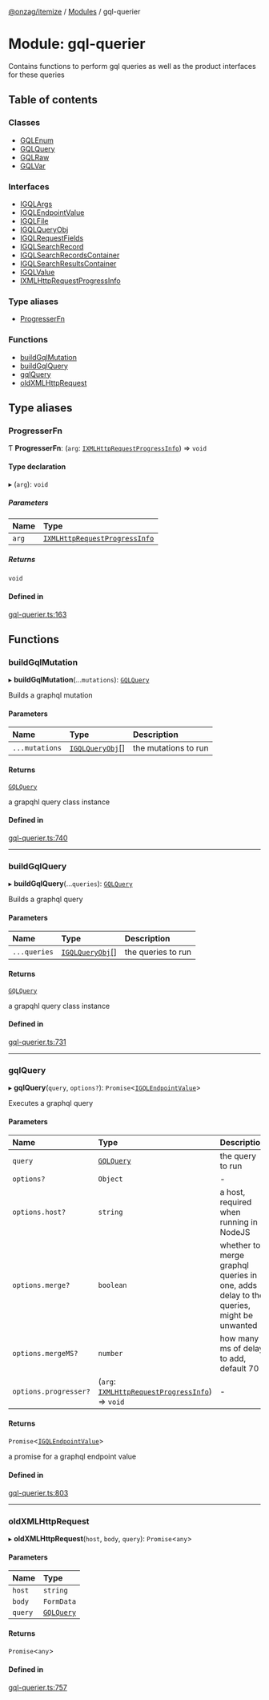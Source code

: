 [@onzag/itemize](../README.md) / [Modules](../modules.md) / gql-querier

# Module: gql-querier

Contains functions to perform gql queries as well
as the product interfaces for these queries

## Table of contents

### Classes

- [GQLEnum](../classes/gql_querier.GQLEnum.md)
- [GQLQuery](../classes/gql_querier.GQLQuery.md)
- [GQLRaw](../classes/gql_querier.GQLRaw.md)
- [GQLVar](../classes/gql_querier.GQLVar.md)

### Interfaces

- [IGQLArgs](../interfaces/gql_querier.IGQLArgs.md)
- [IGQLEndpointValue](../interfaces/gql_querier.IGQLEndpointValue.md)
- [IGQLFile](../interfaces/gql_querier.IGQLFile.md)
- [IGQLQueryObj](../interfaces/gql_querier.IGQLQueryObj.md)
- [IGQLRequestFields](../interfaces/gql_querier.IGQLRequestFields.md)
- [IGQLSearchRecord](../interfaces/gql_querier.IGQLSearchRecord.md)
- [IGQLSearchRecordsContainer](../interfaces/gql_querier.IGQLSearchRecordsContainer.md)
- [IGQLSearchResultsContainer](../interfaces/gql_querier.IGQLSearchResultsContainer.md)
- [IGQLValue](../interfaces/gql_querier.IGQLValue.md)
- [IXMLHttpRequestProgressInfo](../interfaces/gql_querier.IXMLHttpRequestProgressInfo.md)

### Type aliases

- [ProgresserFn](gql_querier.md#progresserfn)

### Functions

- [buildGqlMutation](gql_querier.md#buildgqlmutation)
- [buildGqlQuery](gql_querier.md#buildgqlquery)
- [gqlQuery](gql_querier.md#gqlquery)
- [oldXMLHttpRequest](gql_querier.md#oldxmlhttprequest)

## Type aliases

### ProgresserFn

Ƭ **ProgresserFn**: (`arg`: [`IXMLHttpRequestProgressInfo`](../interfaces/gql_querier.IXMLHttpRequestProgressInfo.md)) => `void`

#### Type declaration

▸ (`arg`): `void`

##### Parameters

| Name | Type |
| :------ | :------ |
| `arg` | [`IXMLHttpRequestProgressInfo`](../interfaces/gql_querier.IXMLHttpRequestProgressInfo.md) |

##### Returns

`void`

#### Defined in

[gql-querier.ts:163](https://github.com/onzag/itemize/blob/f2db74a5/gql-querier.ts#L163)

## Functions

### buildGqlMutation

▸ **buildGqlMutation**(...`mutations`): [`GQLQuery`](../classes/gql_querier.GQLQuery.md)

Builds a graphql mutation

#### Parameters

| Name | Type | Description |
| :------ | :------ | :------ |
| `...mutations` | [`IGQLQueryObj`](../interfaces/gql_querier.IGQLQueryObj.md)[] | the mutations to run |

#### Returns

[`GQLQuery`](../classes/gql_querier.GQLQuery.md)

a grapqhl query class instance

#### Defined in

[gql-querier.ts:740](https://github.com/onzag/itemize/blob/f2db74a5/gql-querier.ts#L740)

___

### buildGqlQuery

▸ **buildGqlQuery**(...`queries`): [`GQLQuery`](../classes/gql_querier.GQLQuery.md)

Builds a graphql query

#### Parameters

| Name | Type | Description |
| :------ | :------ | :------ |
| `...queries` | [`IGQLQueryObj`](../interfaces/gql_querier.IGQLQueryObj.md)[] | the queries to run |

#### Returns

[`GQLQuery`](../classes/gql_querier.GQLQuery.md)

a grapqhl query class instance

#### Defined in

[gql-querier.ts:731](https://github.com/onzag/itemize/blob/f2db74a5/gql-querier.ts#L731)

___

### gqlQuery

▸ **gqlQuery**(`query`, `options?`): `Promise`<[`IGQLEndpointValue`](../interfaces/gql_querier.IGQLEndpointValue.md)\>

Executes a graphql query

#### Parameters

| Name | Type | Description |
| :------ | :------ | :------ |
| `query` | [`GQLQuery`](../classes/gql_querier.GQLQuery.md) | the query to run |
| `options?` | `Object` | - |
| `options.host?` | `string` | a host, required when running in NodeJS |
| `options.merge?` | `boolean` | whether to merge graphql queries in one, adds delay to the queries, might be unwanted |
| `options.mergeMS?` | `number` | how many ms of delay to add, default 70 |
| `options.progresser?` | (`arg`: [`IXMLHttpRequestProgressInfo`](../interfaces/gql_querier.IXMLHttpRequestProgressInfo.md)) => `void` | - |

#### Returns

`Promise`<[`IGQLEndpointValue`](../interfaces/gql_querier.IGQLEndpointValue.md)\>

a promise for a graphql endpoint value

#### Defined in

[gql-querier.ts:803](https://github.com/onzag/itemize/blob/f2db74a5/gql-querier.ts#L803)

___

### oldXMLHttpRequest

▸ **oldXMLHttpRequest**(`host`, `body`, `query`): `Promise`<`any`\>

#### Parameters

| Name | Type |
| :------ | :------ |
| `host` | `string` |
| `body` | `FormData` |
| `query` | [`GQLQuery`](../classes/gql_querier.GQLQuery.md) |

#### Returns

`Promise`<`any`\>

#### Defined in

[gql-querier.ts:757](https://github.com/onzag/itemize/blob/f2db74a5/gql-querier.ts#L757)
